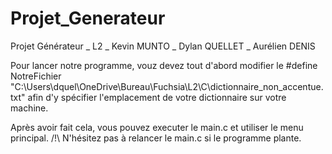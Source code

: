 # Projet_Generateur

Projet Générateur _ L2 _ Kevin MUNTO _ Dylan QUELLET _ Aurélien DENIS

Pour lancer notre programme, vouz devez tout d'abord modifier 
le #define NotreFichier "C:\\Users\\dquel\\OneDrive\\Bureau\\Fuchsia\\L2\\C\\dictionnaire_non_accentue.txt"
afin d'y spécifier l'emplacement de votre dictionnaire sur votre machine.

Après avoir fait cela, vous pouvez executer le main.c et utiliser le menu principal.
/!\ N'hésitez pas à relancer le main.c si le programme plante.
